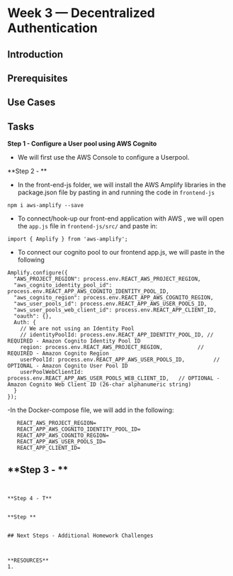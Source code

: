 # Week 3 — Decentralized Authentication

 
## Introduction

## Prerequisites


## Use Cases

## Tasks

**Step 1 - Configure a User pool using AWS Cognito**
- We will first use the AWS Console to configure a Userpool.

**Step 2 - **
- In the front-end-js folder, we will install the AWS Amplify libraries in the package.json file by pasting in and running the code in ```frontend-js```
```
npm i aws-amplify --save
```

- To connect/hook-up our front-end application with AWS , we will open the ```app.js``` file in ```frontend-js/src/``` and paste in:
```
import { Amplify } from 'aws-amplify';
```

- To connect our cognito pool to our frontend app.js, we will paste in the following
```
Amplify.configure({
  "AWS_PROJECT_REGION": process.env.REACT_AWS_PROJECT_REGION,
  "aws_cognito_identity_pool_id": process.env.REACT_APP_AWS_COGNITO_IDENTITY_POOL_ID,
  "aws_cognito_region": process.env.REACT_APP_AWS_COGNITO_REGION,
  "aws_user_pools_id": process.env.REACT_APP_AWS_USER_POOLS_ID,
  "aws_user_pools_web_client_id": process.env.REACT_APP_CLIENT_ID,
  "oauth": {},
  Auth: {
    // We are not using an Identity Pool
    // identityPoolId: process.env.REACT_APP_IDENTITY_POOL_ID, // REQUIRED - Amazon Cognito Identity Pool ID
    region: process.env.REACT_AWS_PROJECT_REGION,           // REQUIRED - Amazon Cognito Region
    userPoolId: process.env.REACT_APP_AWS_USER_POOLS_ID,         // OPTIONAL - Amazon Cognito User Pool ID
    userPoolWebClientId: process.env.REACT_APP_AWS_USER_POOLS_WEB_CLIENT_ID,   // OPTIONAL - Amazon Cognito Web Client ID (26-char alphanumeric string)
  }
});
```

-In the Docker-compose file, we will add in the following:
```
   REACT_AWS_PROJECT_REGION=
   REACT_APP_AWS_COGNITO_IDENTITY_POOL_ID=
   REACT_APP_AWS_COGNITO_REGION=
   REACT_APP_AWS_USER_POOLS_ID=
   REACT_APP_CLIENT_ID=    
```


**Step 3 - **
-
```


**Step 4 - T**


**Step **


## Next Steps - Additional Homework Challenges



**RESOURCES**
1. 
